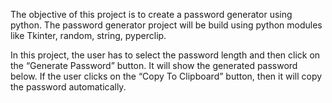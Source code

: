 The objective of this project is to create a password generator using python. The password generator project will be build using python modules like Tkinter, random, string, pyperclip.

In this project, the user has to select the password length and then click on the “Generate Password” button. It will show the generated password below. If the user clicks on the “Copy To Clipboard” button, then it will copy the password automatically.
